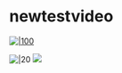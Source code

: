 # newtestvideo
[
![|100](https://s5.gifyu.com/images/Sep-21-2022-15-56-52.gif)
](https://s5.gifyu.com/images/Sep-21-2022-15-56-52.gif)

![|20](https://c.tenor.com/VVOA7SCKgmkAAAAM/test.gif)
![](https://c.tenor.com/VVOA7SCKgmkAAAAM/test.gif)

